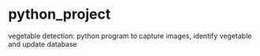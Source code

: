 # python_project
vegetable detection: python program to capture images, identify vegetable and update database
